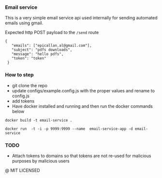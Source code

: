 ### Email service

This is a very simple email service api used internally for sending automated emails using gmail.


Expected http POST payload to the `/send` route
```
{
   "emails": ["epicallan.al@gmail.com"],
   "subject": "pdfs downloads",
   "message": "hello pdfs",
   "token": "token"
 }
```

### How to step

- git clone the repo
- update configs/example.config.js with the proper values and rename to config.js
- add tokens
- Have docker installed and running and then run the docker commands below


```
docker build -t email-service .

docker run  -t -i -p 9999:9999 --name  email-service-app -d email-service

```

### TODO
 - Attach tokens to domains so that tokens are not re-used for malicious purposes by malicious users


@ MIT LICENSED
